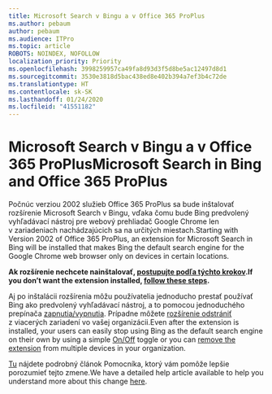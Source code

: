 ```yaml
---
title: Microsoft Search v Bingu a v Office 365 ProPlus
ms.author: pebaum
author: pebaum
ms.audience: ITPro
ms.topic: article
ROBOTS: NOINDEX, NOFOLLOW
localization_priority: Priority
ms.openlocfilehash: 3998259957ca49fa8d93d3f5d8be5ac12497d8d1
ms.sourcegitcommit: 3530e3818d5bac438ed8e402b394a7ef3b4c72de
ms.translationtype: HT
ms.contentlocale: sk-SK
ms.lasthandoff: 01/24/2020
ms.locfileid: "41551182"
---
```

# <a name="microsoft-search-in-bing-and-office-365-proplus"></a><span data-ttu-id="497c7-102">Microsoft Search v Bingu a v Office 365 ProPlus</span><span class="sxs-lookup"><span data-stu-id="497c7-102">Microsoft Search in Bing and Office 365 ProPlus</span></span>

<span data-ttu-id="497c7-103">Počnúc verziou 2002 služieb Office 365 ProPlus sa bude inštalovať rozšírenie Microsoft Search v Bingu, vďaka čomu bude Bing predvolený vyhľadávací nástroj pre webový prehliadač Google Chrome len v zariadeniach nachádzajúcich sa na určitých miestach.</span><span class="sxs-lookup"><span data-stu-id="497c7-103">Starting with Version 2002 of Office 365 ProPlus, an extension for Microsoft Search in Bing will be installed that makes Bing the default search engine for the Google Chrome web browser only on devices in certain locations.</span></span>

<span data-ttu-id="497c7-104">**Ak rozšírenie nechcete nainštalovať, [postupujte podľa týchto krokov](https://docs.microsoft.com/deployoffice/microsoft-search-bing#how-to-exclude-the-extension-for-microsoft-search-in-bing-from-being-installed).**</span><span class="sxs-lookup"><span data-stu-id="497c7-104">**If you don’t want the extension installed, [follow these steps](https://docs.microsoft.com/deployoffice/microsoft-search-bing#how-to-exclude-the-extension-for-microsoft-search-in-bing-from-being-installed).**</span></span>

<span data-ttu-id="497c7-105">Aj po inštalácii rozšírenia môžu používatelia jednoducho prestať používať Bing ako predvolený vyhľadávací nástroj, a to pomocou jednoduchého prepínača [zapnutia/vypnutia](https://docs.microsoft.com/deployoffice/microsoft-search-bing#change-whether-bing-is-the-default-search-engine-for-google-chrome). Prípadne môžete [rozšírenie odstrániť](https://docs.microsoft.com/deployoffice/microsoft-search-bing#how-to-remove-the-extension-after-its-been-installed) z viacerých zariadení vo vašej organizácii.</span><span class="sxs-lookup"><span data-stu-id="497c7-105">Even after the extension is installed, your users can easily stop using Bing as the default search engine on their own by using a simple [On/Off](https://docs.microsoft.com/deployoffice/microsoft-search-bing#change-whether-bing-is-the-default-search-engine-for-google-chrome) toggle or you can [remove the extension](https://docs.microsoft.com/deployoffice/microsoft-search-bing#how-to-remove-the-extension-after-its-been-installed) from multiple devices in your organization.</span></span>

<span data-ttu-id="497c7-106">[Tu](https://docs.microsoft.com/deployoffice/microsoft-search-bing) nájdete podrobný článok Pomocníka, ktorý vám pomôže lepšie porozumieť tejto zmene.</span><span class="sxs-lookup"><span data-stu-id="497c7-106">We have a detailed help article available to help you understand more about this change [here](https://docs.microsoft.com/deployoffice/microsoft-search-bing).</span></span>